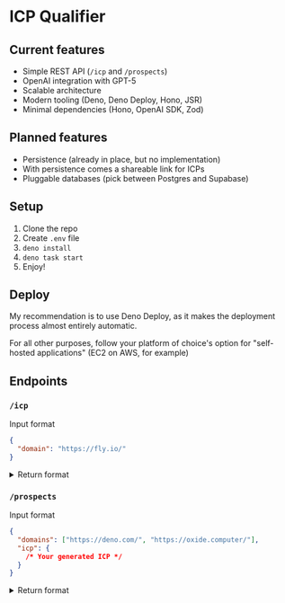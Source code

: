 # ICP Qualifier

## Current features

- Simple REST API (`/icp` and `/prospects`)
- OpenAI integration with GPT-5
- Scalable architecture
- Modern tooling (Deno, Deno Deploy, Hono, JSR)
- Minimal dependencies (Hono, OpenAI SDK, Zod)

## Planned features

- Persistence (already in place, but no implementation)
- With persistence comes a shareable link for ICPs
- Pluggable databases (pick between Postgres and Supabase)

## Setup

1. Clone the repo
1. Create `.env` file
1. `deno install`
1. `deno task start`
1. Enjoy!

## Deploy

My recommendation is to use Deno Deploy, as it makes the deployment process almost entirely automatic.

For all other purposes, follow your platform of choice's option for "self-hosted applications" (EC2 on AWS, for example)

## Endpoints

### `/icp`

Input format

```json
{
  "domain": "https://fly.io/"
}
```

<details>
<summary>Return format</summary>

```json
{
  "id": "fly-io",
  "title": "Fly.io - Developer-centric Edge PaaS",
  "description": "Fly.io operates a global application platform that lets developers deploy and run full-stack apps, containers, and databases close to end users. The company provides a CLI (flyctl), orchestration for lightweight VMs/containers, global load balancing, persistent volumes, private networking, and managed services (e.g., Fly Postgres) to support low-latency, geo-distributed deployments. Fly.io targets developer-centric edge and cloud infrastructure use cases, enabling teams to run production services across many regions without managing underlying cloud provider details.",
  "companySize": "1K",
  "stage": "SELF_SUSTAINED",
  "countries": ["Global"],
  "industries": ["Cloud computing", "Edge infrastructure"],
  "personas": [
    {
      "department": "Engineering",
      "role": "Application Developer",
      "painPoints": [
        "Need to deploy full-stack apps close to end users for low-latency experiences",
        "Desire simple tooling (CLI) to deploy containers and apps without managing cloud provider details",
        "Require managed databases and services to avoid operational overhead"
      ]
    },
    {
      "department": "Platform / Infrastructure",
      "role": "Platform Engineer",
      "painPoints": [
        "Orchestrating lightweight VMs/containers across many regions",
        "Providing global load balancing and private networking for geo-distributed services",
        "Managing persistent volumes and data locality for distributed applications"
      ]
    },
    {
      "department": "DevOps / SRE",
      "role": "Site Reliability Engineer",
      "painPoints": [
        "Running production services across many regions reliably",
        "Reducing operational complexity by leveraging managed services (e.g., Fly Postgres)",
        "Maintaining low-latency, geo-distributed deployments without deep cloud provider integration"
      ]
    },
    {
      "department": "Executive / Technology",
      "role": "CTO / Head of Engineering",
      "painPoints": [
        "Enabling developer teams to ship globally distributed applications quickly",
        "Avoiding the overhead of managing underlying cloud provider infrastructure",
        "Balancing performance (low latency) with operational simplicity and developer productivity"
      ]
    }
  ]
}
```

</details>

### `/prospects`

Input format

```json
{
  "domains": ["https://deno.com/", "https://oxide.computer/"],
  "icp": {
    /* Your generated ICP */
  }
}
```

<details>
<summary>Return format</summary>

```json
{
  "prospects": [
    {
      "company": {
        "name": "Deno",
        "domain": "https://deno.com/",
        "segment": "Edge runtime & serverless platform",
        "industry": "Cloud computing, Edge computing, Developer tools",
        "companySize": "1K",
        "description": "Deno (Deno Inc.) is the creator of the Deno runtime for JavaScript and TypeScript and operates Deno Deploy, a serverless edge platform for running JS/TS applications close to end users. Targets developer-focused tooling and edge-hosting use cases with runtime and deployment tooling."
      },
      "score": 40,
      "description": "Partial fit. Strong overlap on developer-centric and edge hosting use cases (same audience and low-latency goals), but Deno operates its own edge hosting/runtime (Deno Deploy) and developer tooling, making it more of a competitor or peer than a likely buyer of Fly.io’s managed edge PaaS. Potential for partnership or integration, but low likelihood as a core Fly.io customer."
    },
    {
      "company": {
        "name": "Oxide Computer Company",
        "domain": "https://oxide.computer/",
        "segment": "Enterprise server hardware & systems software",
        "industry": "Cloud computing, Infrastructure, Hardware",
        "companySize": "1K",
        "description": "Oxide Computer Company builds integrated server hardware and systems software to simplify running infrastructure in customer data centers and private clouds, focusing on appliances and tooling for enterprise and cloud operator environments."
      },
      "score": 20,
      "description": "Low fit. Oxide focuses on selling hardware and systems software for private data center and enterprise infrastructure—customers aiming to own/manage their infrastructure—while Fly.io sells a managed, developer-centric edge PaaS to avoid managing underlying infrastructure. There is limited overlap in target buyer needs; Oxide’s end customers might sometimes want managed edge platforms, but Oxide itself and its primary buyers are unlikely core Fly.io customers."
    }
  ]
}
```

</details>
